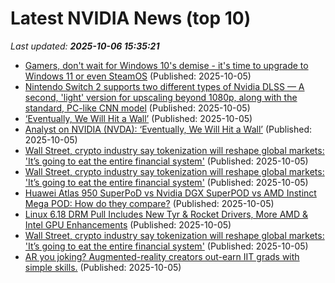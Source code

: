 # Latest NVIDIA News (top 10)
_Last updated: **2025-10-06 15:35:21**_

- [Gamers, don't wait for Windows 10's demise - it's time to upgrade to Windows 11 or even SteamOS](https://www.techradar.com/computing/windows/gamers-dont-wait-for-windows-10s-demise-its-time-to-upgrade-to-windows-11-or-even-steamos) (Published: 2025-10-05)
- [Nintendo Switch 2 supports two different types of Nvidia DLSS — A second, 'light' version for upscaling beyond 1080p, along with the standard, PC-like CNN model](https://www.tomshardware.com/video-games/nintendo/nintendo-switch-2-supports-two-different-types-of-nvidia-dlss-a-second-light-version-for-upscaling-beyond-1080p-along-with-the-standard-pc-like-cnn-model) (Published: 2025-10-05)
- [‘Eventually, We Will Hit a Wall’](https://biztoc.com/x/e1a513ff92884f26) (Published: 2025-10-05)
- [Analyst on NVIDIA (NVDA): ‘Eventually, We Will Hit a Wall’](https://finance.yahoo.com/news/analyst-nvidia-nvda-eventually-hit-141543966.html) (Published: 2025-10-05)
- [Wall Street, crypto industry say tokenization will reshape global markets: 'It’s going to eat the entire financial system'](https://biztoc.com/x/ced34fe0aef65643) (Published: 2025-10-05)
- [Wall Street, crypto industry say tokenization will reshape global markets: 'It’s going to eat the entire financial system'](https://biztoc.com/x/ced34fe0aef65643) (Published: 2025-10-05)
- [Huawei Atlas 950 SuperPoD vs Nvidia DGX SuperPOD vs AMD Instinct Mega POD: How do they compare?](https://www.techradar.com/pro/huawei-atlas-950-superpod-vs-nvidia-dgx-superpod-vs-amd-instinct-mega-pod-how-do-they-compare) (Published: 2025-10-05)
- [Linux 6.18 DRM Pull Includes New Tyr & Rocket Drivers, More AMD & Intel GPU Enhancements](https://www.phoronix.com/news/Linux-6.18-DRM) (Published: 2025-10-05)
- [Wall Street, crypto industry say tokenization will reshape global markets: 'It’s going to eat the entire financial system'](https://finance.yahoo.com/news/wall-street-crypto-industry-say-tokenization-will-reshape-global-markets-its-going-to-eat-the-entire-financial-system-133005463.html) (Published: 2025-10-05)
- [AR you joking? Augmented-reality creators out-earn IIT grads with simple skills.](https://www.livemint.com/industry/augmented-reality-snapchat-lenses-snapchat-stories-reels-youtube-shorts-creator-economy-india-11759644020451.html) (Published: 2025-10-05)
